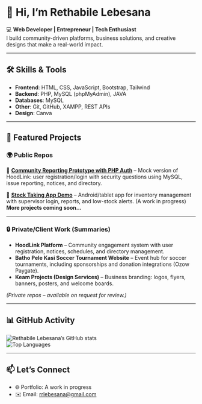 # 👋 Hi, I’m Rethabile Lebesana  

💻 **Web Developer | Entrepreneur | Tech Enthusiast**  
I build community-driven platforms, business solutions, and creative designs that make a real-world impact.  

---

## 🛠️ Skills & Tools  
- **Frontend**: HTML, CSS, JavaScript, Bootstrap, Tailwind  
- **Backend**: PHP, MySQL (phpMyAdmin), JAVA  
- **Databases**: MySQL 
- **Other**: Git, GitHub, XAMPP, REST APIs  
- **Design**: Canva  

---

## 🚀 Featured Projects  

### 🌍 Public Repos  
  
📂 [**Community Reporting Prototype with PHP Auth**](#) – Mock version of HoodLink: user registration/login with security questions using MySQL, issue reporting, notices, and directory.

📂 [**Stock Taking App Demo**](#) – Android/tablet app for inventory management with supervisor login, reports, and low-stock alerts. (A work in progress)
**More projects coming soon...**

---

### 🔒 Private/Client Work (Summaries)  
- **HoodLink Platform** – Community engagement system with user registration, notices, schedules, and directory management.  
- **Batho Pele Kasi Soccer Tournament Website** – Event hub for soccer tournaments, including sponsorships and donation integrations (Ozow Paygate).  
- **Keam Projects (Design Services)** – Business branding: logos, flyers, banners, posters, and welcome boards.  

*(Private repos – available on request for review.)*  

---

## 📊 GitHub Activity
![Rethabile Lebesana’s GitHub stats](https://github-readme-stats.vercel.app/api?username=Rethabile-Lebesana&show_icons=true&theme=tokyonight&title_color=40E0D0&icon_color=40E0D0&text_color=FFFFFF&bg_color=0D1117)  
![Top Languages](https://github-readme-stats.vercel.app/api/top-langs/?username=Rethabile-Lebesana&layout=compact&theme=tokyonight&title_color=40E0D0&text_color=FFFFFF&bg_color=0D1117)  

---

## 📫 Let’s Connect  
- 🌐 Portfolio: A work in progress
- ✉️ Email: rrlebesana@gmail.com  


<!--
**Rethabile-Lebesana/Rethabile-Lebesana** is a ✨ _special_ ✨ repository because its `README.md` (this file) appears on your GitHub profile.

Here are some ideas to get you started:

- 🔭 I’m currently working on ...
- 🌱 I’m currently learning ...
- 👯 I’m looking to collaborate on ...
- 🤔 I’m looking for help with ...
- 💬 Ask me about ...
- 📫 How to reach me: ...
- 😄 Pronouns: ...
- ⚡ Fun fact: ...
-->
